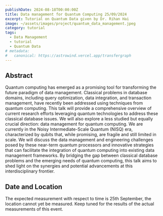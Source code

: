 ```yaml
---
publishDate: 2024-08-18T00:00:00Z
title: Data management for Quantum Computing 25/09/2024
excerpt: Tutorial on Quantum Data given by Dr. Rihan Hai
image: ~/assets/images/project/quantum_data_management.jpeg
category: tutorial
tags:
  - Data Management
  - tutorial
  - Quantum Data
# metadata:
#   canonical: https://astrowind.vercel.app/transfergraph
---
```


## Abstract

Quantum computing has emerged as a promising tool for transforming the future paradigm of data management.
Classical problems in database domains, including query optimization, data integration, and transaction management, have recently been addressed using techniques from quantum computing. 
This talk will provide a comprehensive overview of current research efforts leveraging quantum technologies to address these classical database issues. 
We will also explore a less studied but equally crucial direction: data management for quantum computing. 
We are currently in the Noisy Intermediate-Scale Quantum (NISQ) era, characterized by qubits that, while promising, are fragile and still limited in scale.
We will discuss the data management and engineering challenges posed by these near-term quantum processors and innovative strategies that can facilitate the integration of quantum computing into existing data management frameworks. 
By bridging the gap between classical database problems and the emerging needs of quantum computing, this talk aims to shed light on the synergies and potential advancements at this interdisciplinary frontier.

## Date and Location

The expected measurement with respect to time is 25th September, the location cannot yet be measured.
Keep tuned for the results of the actual measurements of this event.
